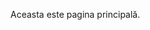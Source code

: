 [comment]: <> ( This isn’t really a page: it’s the content included on the homepage.)

Aceasta este pagina principală.
